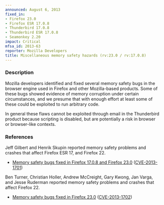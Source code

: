 ```yaml
---
announced: August 6, 2013
fixed_in:
- Firefox 23.0
- Firefox ESR 17.0.8
- Thunderbird 17.0.8
- Thunderbird ESR 17.0.8
- Seamonkey 2.20
impact: Critical
mfsa_id: 2013-63
reporter: Mozilla Developers
title: Miscellaneous memory safety hazards (rv:23.0 / rv:17.0.8)
---
```


<h3>Description</h3>

<p>Mozilla developers identified and fixed several memory safety bugs in the
browser engine used in Firefox and other Mozilla-based products. Some of these
bugs showed evidence of memory corruption under certain circumstances, and we
presume that with enough effort at least some of these could be exploited to run
arbitrary code.</p>

<p class="note">In general these flaws cannot be exploited through email in the
Thunderbird product because scripting is disabled, but are
potentially a risk in browser or browser-like contexts.</p>


<h3>References</h3>

<p>Jeff Gilbert and Henrik Skupin reported memory safety problems and crashes
that affect Firefox ESR 17, and Firefox 22.</p>

<ul>
  <li><a href="https://bugzilla.mozilla.org/buglist.cgi?bug_id=888107,880734">
          Memory safety bugs fixed in Firefox 17.0.8 and Firefox 23.0</a> (<a href="http://cve.mitre.org/cgi-bin/cvename.cgi?name=CVE-2013-1701" class="ex-ref">CVE-2013-1701</a>)</li>
</ul>

<p>Ben Turner, Christian Holler, Andrew McCreight, Gary Kwong, Jan Varga, and Jesse Ruderman reported memory safety problems and crashes that
affect Firefox 22.</p>

<ul>
  <li><a href="https://bugzilla.mozilla.org/buglist.cgi?bug_id=855331,844088,858060,&#10;870200,874974,861530,854157,893684,878703,862185,879139">
          Memory safety bugs fixed in Firefox 23.0</a> (<a href="http://cve.mitre.org/cgi-bin/cvename.cgi?name=CVE-2013-1702" class="ex-ref">CVE-2013-1702</a>)</li>
</ul>



